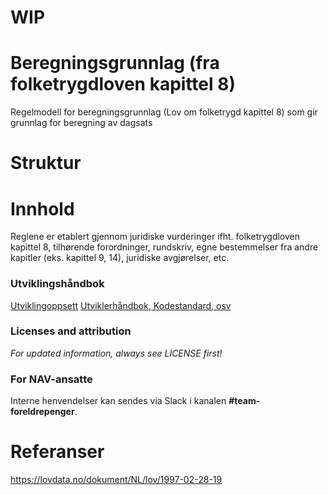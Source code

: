 # WIP

# Beregningsgrunnlag (fra folketrygdloven kapittel 8)
Regelmodell for beregningsgrunnlag (Lov om folketrygd kapittel 8) som gir grunnlag for beregning av dagsats

# Struktur

# Innhold
Reglene er etablert gjennom juridiske vurderinger ifht. folketrygdloven kapittel 8, tilhørende forordninger, rundskriv, egne bestemmelser fra andre kapitler (eks. kapittel 9, 14), juridiske avgjørelser, etc.

### Utviklingshåndbok
[Utviklingoppsett](https://confluence.adeo.no/display/LVF/60+Utviklingsoppsett)
[Utviklerhåndbok, Kodestandard, osv](https://confluence.adeo.no/pages/viewpage.action?pageId=190254327)

### Licenses and attribution
*For updated information, always see LICENSE first!*

### For NAV-ansatte
Interne henvendelser kan sendes via Slack i kanalen **#team-foreldrepenger**.

# Referanser
https://lovdata.no/dokument/NL/lov/1997-02-28-19


